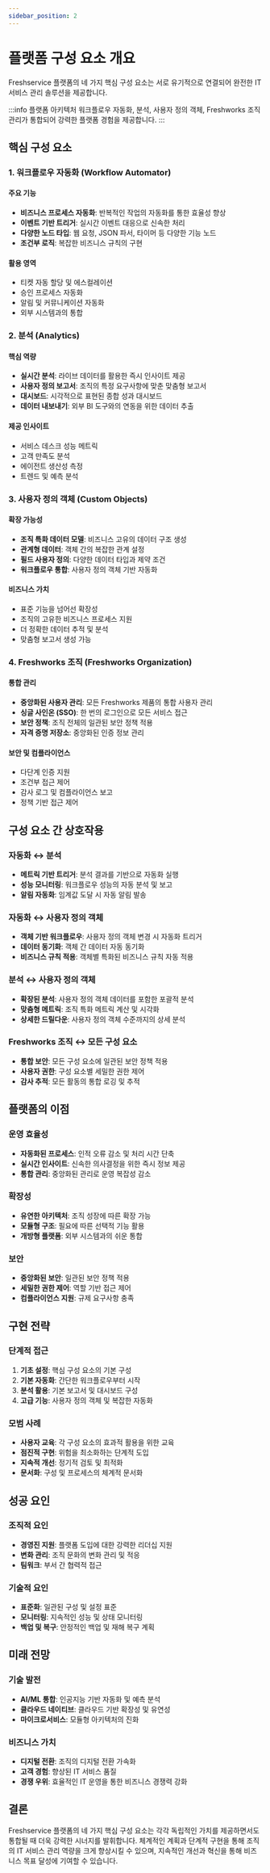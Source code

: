 ```yaml
---
sidebar_position: 2
---
```


# 플랫폼 구성 요소 개요

Freshservice 플랫폼의 네 가지 핵심 구성 요소는 서로 유기적으로 연결되어 완전한 IT 서비스 관리 솔루션을 제공합니다.

:::info 플랫폼 아키텍처
워크플로우 자동화, 분석, 사용자 정의 객체, Freshworks 조직 관리가 통합되어 강력한 플랫폼 경험을 제공합니다.
:::

## 핵심 구성 요소

### 1. 워크플로우 자동화 (Workflow Automator)

#### 주요 기능
- **비즈니스 프로세스 자동화**: 반복적인 작업의 자동화를 통한 효율성 향상
- **이벤트 기반 트리거**: 실시간 이벤트 대응으로 신속한 처리
- **다양한 노드 타입**: 웹 요청, JSON 파서, 타이머 등 다양한 기능 노드
- **조건부 로직**: 복잡한 비즈니스 규칙의 구현

#### 활용 영역
- 티켓 자동 할당 및 에스컬레이션
- 승인 프로세스 자동화
- 알림 및 커뮤니케이션 자동화
- 외부 시스템과의 통합

### 2. 분석 (Analytics)

#### 핵심 역량
- **실시간 분석**: 라이브 데이터를 활용한 즉시 인사이트 제공
- **사용자 정의 보고서**: 조직의 특정 요구사항에 맞춘 맞춤형 보고서
- **대시보드**: 시각적으로 표현된 종합 성과 대시보드
- **데이터 내보내기**: 외부 BI 도구와의 연동을 위한 데이터 추출

#### 제공 인사이트
- 서비스 데스크 성능 메트릭
- 고객 만족도 분석
- 에이전트 생산성 측정
- 트렌드 및 예측 분석

### 3. 사용자 정의 객체 (Custom Objects)

#### 확장 가능성
- **조직 특화 데이터 모델**: 비즈니스 고유의 데이터 구조 생성
- **관계형 데이터**: 객체 간의 복잡한 관계 설정
- **필드 사용자 정의**: 다양한 데이터 타입과 제약 조건
- **워크플로우 통합**: 사용자 정의 객체 기반 자동화

#### 비즈니스 가치
- 표준 기능을 넘어선 확장성
- 조직의 고유한 비즈니스 프로세스 지원
- 더 정확한 데이터 추적 및 분석
- 맞춤형 보고서 생성 가능

### 4. Freshworks 조직 (Freshworks Organization)

#### 통합 관리
- **중앙화된 사용자 관리**: 모든 Freshworks 제품의 통합 사용자 관리
- **싱글 사인온 (SSO)**: 한 번의 로그인으로 모든 서비스 접근
- **보안 정책**: 조직 전체의 일관된 보안 정책 적용
- **자격 증명 저장소**: 중앙화된 인증 정보 관리

#### 보안 및 컴플라이언스
- 다단계 인증 지원
- 조건부 접근 제어
- 감사 로그 및 컴플라이언스 보고
- 정책 기반 접근 제어

## 구성 요소 간 상호작용

### 자동화 ↔ 분석
- **메트릭 기반 트리거**: 분석 결과를 기반으로 자동화 실행
- **성능 모니터링**: 워크플로우 성능의 자동 분석 및 보고
- **알림 자동화**: 임계값 도달 시 자동 알림 발송

### 자동화 ↔ 사용자 정의 객체
- **객체 기반 워크플로우**: 사용자 정의 객체 변경 시 자동화 트리거
- **데이터 동기화**: 객체 간 데이터 자동 동기화
- **비즈니스 규칙 적용**: 객체별 특화된 비즈니스 규칙 자동 적용

### 분석 ↔ 사용자 정의 객체
- **확장된 분석**: 사용자 정의 객체 데이터를 포함한 포괄적 분석
- **맞춤형 메트릭**: 조직 특화 메트릭 계산 및 시각화
- **상세한 드릴다운**: 사용자 정의 객체 수준까지의 상세 분석

### Freshworks 조직 ↔ 모든 구성 요소
- **통합 보안**: 모든 구성 요소에 일관된 보안 정책 적용
- **사용자 권한**: 구성 요소별 세밀한 권한 제어
- **감사 추적**: 모든 활동의 통합 로깅 및 추적

## 플랫폼의 이점

### 운영 효율성
- **자동화된 프로세스**: 인적 오류 감소 및 처리 시간 단축
- **실시간 인사이트**: 신속한 의사결정을 위한 즉시 정보 제공
- **통합 관리**: 중앙화된 관리로 운영 복잡성 감소

### 확장성
- **유연한 아키텍처**: 조직 성장에 따른 확장 가능
- **모듈형 구조**: 필요에 따른 선택적 기능 활용
- **개방형 플랫폼**: 외부 시스템과의 쉬운 통합

### 보안
- **중앙화된 보안**: 일관된 보안 정책 적용
- **세밀한 권한 제어**: 역할 기반 접근 제어
- **컴플라이언스 지원**: 규제 요구사항 충족

## 구현 전략

### 단계적 접근
1. **기초 설정**: 핵심 구성 요소의 기본 구성
2. **기본 자동화**: 간단한 워크플로우부터 시작
3. **분석 활용**: 기본 보고서 및 대시보드 구성
4. **고급 기능**: 사용자 정의 객체 및 복잡한 자동화

### 모범 사례
- **사용자 교육**: 각 구성 요소의 효과적 활용을 위한 교육
- **점진적 구현**: 위험을 최소화하는 단계적 도입
- **지속적 개선**: 정기적 검토 및 최적화
- **문서화**: 구성 및 프로세스의 체계적 문서화

## 성공 요인

### 조직적 요인
- **경영진 지원**: 플랫폼 도입에 대한 강력한 리더십 지원
- **변화 관리**: 조직 문화의 변화 관리 및 적응
- **팀워크**: 부서 간 협력적 접근

### 기술적 요인
- **표준화**: 일관된 구성 및 설정 표준
- **모니터링**: 지속적인 성능 및 상태 모니터링
- **백업 및 복구**: 안정적인 백업 및 재해 복구 계획

## 미래 전망

### 기술 발전
- **AI/ML 통합**: 인공지능 기반 자동화 및 예측 분석
- **클라우드 네이티브**: 클라우드 기반 확장성 및 유연성
- **마이크로서비스**: 모듈형 아키텍처의 진화

### 비즈니스 가치
- **디지털 전환**: 조직의 디지털 전환 가속화
- **고객 경험**: 향상된 IT 서비스 품질
- **경쟁 우위**: 효율적인 IT 운영을 통한 비즈니스 경쟁력 강화

## 결론

Freshservice 플랫폼의 네 가지 핵심 구성 요소는 각각 독립적인 가치를 제공하면서도 통합될 때 더욱 강력한 시너지를 발휘합니다. 체계적인 계획과 단계적 구현을 통해 조직의 IT 서비스 관리 역량을 크게 향상시킬 수 있으며, 지속적인 개선과 혁신을 통해 비즈니스 목표 달성에 기여할 수 있습니다.